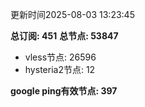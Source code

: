 更新时间2025-08-03 13:23:45

**总订阅: 451**
**总节点: 53847**
- vless节点: 26596
- hysteria2节点: 12

**google ping有效节点: 397**
